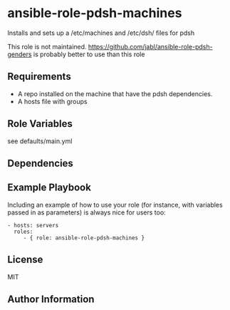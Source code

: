 ansible-role-pdsh-machines
=========

Installs and sets up a /etc/machines and /etc/dsh/ files for pdsh

This role is not maintained. https://github.com/jabl/ansible-role-pdsh-genders is probably better to use than this role

Requirements
------------

 - A repo installed on the machine that have the pdsh dependencies.
 - A hosts file with groups

Role Variables
--------------

see defaults/main.yml

Dependencies
------------


Example Playbook
----------------

Including an example of how to use your role (for instance, with variables passed in as parameters) is always nice for users too:

    - hosts: servers
      roles:
         - { role: ansible-role-pdsh-machines }

License
-------

MIT

Author Information
------------------

